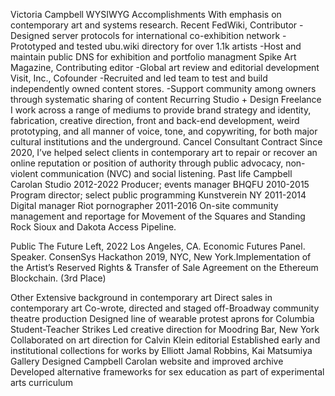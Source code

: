 Victoria Campbell
WYSIWYG Accomplishments
With emphasis on contemporary art and systems research.
Recent
FedWiki, Contributor
	-Designed server protocols for international co-exhibition network
	-Prototyped and tested ubu.wiki directory for over 1.1k artists
	-Host and maintain public DNS for exhibition and portfolio managment
Spike Art Magazine, Contributing editor
	-Global art review and editorial development
Visit, Inc., Cofounder
	-Recruited and led team to test and build independently owned content stores.
	-Support community among owners through systematic sharing of content
Recurring
Studio + Design Freelance
	I work across a range of mediums to provide brand strategy and identity,
fabrication, creative direction, front and back-end
development, weird prototyping, and all manner of voice, tone, and copywriting,
for both major cultural institutions and the underground.
Cancel Consultant Contract
Since 2020, I’ve helped select clients in
contemporary art to repair or recover an online reputation or position of
authority through public advocacy, non-violent communication (NVC) and
social listening.
Past life
	Campbell Carolan Studio 2012-2022 Producer; events manager
	BHQFU 2010-2015 Program director; select public programming
	Kunstverein NY 2011-2014 Digital manager
	Riot pornographer 2011-2016 On-site community management and
		reportage for Movement of the Squares and Standing Rock Sioux and Dakota
		Access Pipeline.

Public
The Future Left, 2022 Los Angeles, CA. Economic Futures Panel. Speaker.
ConsenSys Hackathon 2019, NYC, New York.Implementation of the Artist’s
Reserved Rights & Transfer of Sale Agreement on the Ethereum Blockchain.
(3rd Place)

Other
Extensive background in contemporary art
Direct sales in contemporary art
Co-wrote, directed and staged off-Broadway community theatre production
Designed line of wearable protest aprons for Columbia Student-Teacher Strikes
Led creative direction for Moodring Bar, New York
Collaborated on art direction for Calvin Klein editorial
Established early and institutional collections for works by Elliott Jamal Robbins, Kai Matsumiya Gallery
Designed Campbell Carolan website and improved archive
Developed alternative frameworks for sex education as part of experimental arts curriculum
